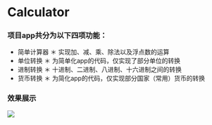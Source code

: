 # Calculator
### 项目app共分为以下四项功能： <br>
* 简单计算器
  ＊ 实现加、减、乘、除法以及浮点数的运算
* 单位转换
  ＊ 为简单化app的代码，仅实现了部分单位的转换
* 进制转换
  ＊ 十进制、二进制、八进制、十六进制之间的转换
* 货币转换
  ＊ 为简化app的代码，仅实现部分国家（常用）货币的转换 <br>

### 效果展示
![](show.gif)


<br>

